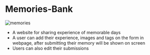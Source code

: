 # Memories-Bank
![memories](https://user-images.githubusercontent.com/59652287/221369204-9bdddf99-28da-4657-beb6-070b18142f96.jpg)
- A website for sharing experience of memorable days
- A user can add their experience, images and tags on the form in webpage, after submitting their memory will be shown on screen
- Users can also edit their submissions
